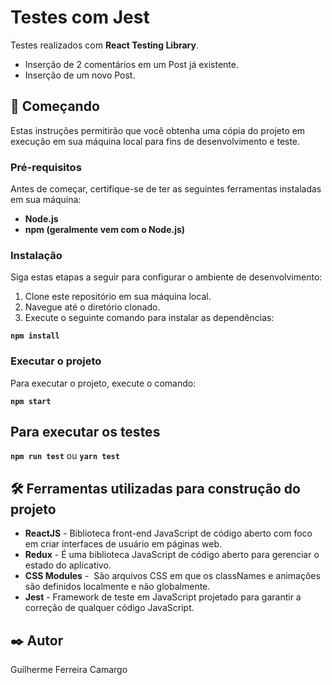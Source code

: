 # Testes com Jest

Testes realizados com **React Testing Library**.
  - Inserção de 2 comentários em um Post já existente.
  - Inserção de um novo Post.

## 🚀 Começando

Estas instruções permitirão que você obtenha uma cópia do projeto em execução em sua máquina local para fins de desenvolvimento e teste.

### Pré-requisitos

Antes de começar, certifique-se de ter as seguintes ferramentas instaladas em sua máquina:

- **Node.js**
- **npm (geralmente vem com o Node.js)**

### Instalação

Siga estas etapas a seguir para configurar o ambiente de desenvolvimento:

1. Clone este repositório em sua máquina local.
2. Navegue até o diretório clonado.
3. Execute o seguinte comando para instalar as dependências:

  **``npm install``**

### Executar o projeto

Para executar o projeto, execute o comando:

  **``npm start``**

## Para executar os testes
    
  **``npm run test``**
  ou
  **``yarn test``**

## 🛠️ Ferramentas utilizadas para construção do projeto

* **ReactJS** - Biblioteca front-end JavaScript de código aberto com foco em criar interfaces de usuário em páginas web.
* **Redux** - É uma biblioteca JavaScript de código aberto para gerenciar o estado do aplicativo.
* **CSS Modules** -  São arquivos CSS em que os classNames e animações são definidos localmente e não globalmente.
* **Jest** - Framework de teste em JavaScript projetado para garantir a correção de qualquer código JavaScript.

## ✒️ Autor

Guilherme Ferreira Camargo
